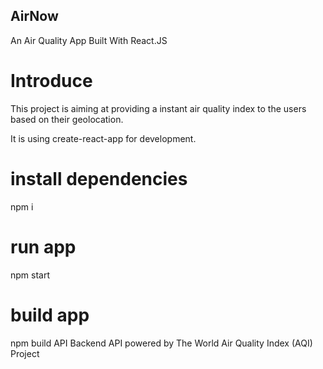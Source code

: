 ## AirNow
An Air Quality App Built With React.JS

# Introduce
This project is aiming at providing a instant air quality index to the users based on their geolocation.

It is using create-react-app for development.

# install dependencies
npm i 
# run app
npm start
# build app
npm build
API
Backend API powered by The World Air Quality Index (AQI) Project
